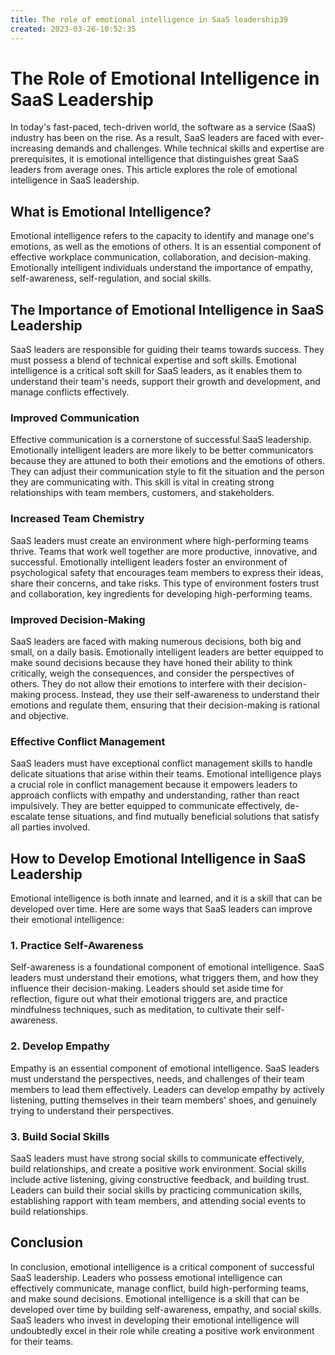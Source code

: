```yaml
---
title: The role of emotional intelligence in SaaS leadership39
created: 2023-03-26-10:52:35
---
```


# The Role of Emotional Intelligence in SaaS Leadership

In today's fast-paced, tech-driven world, the software as a service (SaaS) industry has been on the rise. As a result, SaaS leaders are faced with ever-increasing demands and challenges. While technical skills and expertise are prerequisites, it is emotional intelligence that distinguishes great SaaS leaders from average ones. This article explores the role of emotional intelligence in SaaS leadership.

## What is Emotional Intelligence?

Emotional intelligence refers to the capacity to identify and manage one's emotions, as well as the emotions of others. It is an essential component of effective workplace communication, collaboration, and decision-making. Emotionally intelligent individuals understand the importance of empathy, self-awareness, self-regulation, and social skills.

## The Importance of Emotional Intelligence in SaaS Leadership

SaaS leaders are responsible for guiding their teams towards success. They must possess a blend of technical expertise and soft skills. Emotional intelligence is a critical soft skill for SaaS leaders, as it enables them to understand their team's needs, support their growth and development, and manage conflicts effectively. 

### Improved Communication

Effective communication is a cornerstone of successful SaaS leadership. Emotionally intelligent leaders are more likely to be better communicators because they are attuned to both their emotions and the emotions of others. They can adjust their communication style to fit the situation and the person they are communicating with. This skill is vital in creating strong relationships with team members, customers, and stakeholders. 

### Increased Team Chemistry

SaaS leaders must create an environment where high-performing teams thrive. Teams that work well together are more productive, innovative, and successful. Emotionally intelligent leaders foster an environment of psychological safety that encourages team members to express their ideas, share their concerns, and take risks. This type of environment fosters trust and collaboration, key ingredients for developing high-performing teams. 

### Improved Decision-Making

SaaS leaders are faced with making numerous decisions, both big and small, on a daily basis. Emotionally intelligent leaders are better equipped to make sound decisions because they have honed their ability to think critically, weigh the consequences, and consider the perspectives of others. They do not allow their emotions to interfere with their decision-making process. Instead, they use their self-awareness to understand their emotions and regulate them, ensuring that their decision-making is rational and objective. 

### Effective Conflict Management

SaaS leaders must have exceptional conflict management skills to handle delicate situations that arise within their teams. Emotional intelligence plays a crucial role in conflict management because it empowers leaders to approach conflicts with empathy and understanding, rather than react impulsively. They are better equipped to communicate effectively, de-escalate tense situations, and find mutually beneficial solutions that satisfy all parties involved.

## How to Develop Emotional Intelligence in SaaS Leadership

Emotional intelligence is both innate and learned, and it is a skill that can be developed over time. Here are some ways that SaaS leaders can improve their emotional intelligence:

### 1. Practice Self-Awareness

Self-awareness is a foundational component of emotional intelligence. SaaS leaders must understand their emotions, what triggers them, and how they influence their decision-making. Leaders should set aside time for reflection, figure out what their emotional triggers are, and practice mindfulness techniques, such as meditation, to cultivate their self-awareness.

### 2. Develop Empathy

Empathy is an essential component of emotional intelligence. SaaS leaders must understand the perspectives, needs, and challenges of their team members to lead them effectively. Leaders can develop empathy by actively listening, putting themselves in their team members' shoes, and genuinely trying to understand their perspectives.

### 3. Build Social Skills

SaaS leaders must have strong social skills to communicate effectively, build relationships, and create a positive work environment. Social skills include active listening, giving constructive feedback, and building trust. Leaders can build their social skills by practicing communication skills, establishing rapport with team members, and attending social events to build relationships.

## Conclusion

In conclusion, emotional intelligence is a critical component of successful SaaS leadership. Leaders who possess emotional intelligence can effectively communicate, manage conflict, build high-performing teams, and make sound decisions. Emotional intelligence is a skill that can be developed over time by building self-awareness, empathy, and social skills. SaaS leaders who invest in developing their emotional intelligence will undoubtedly excel in their role while creating a positive work environment for their teams.
